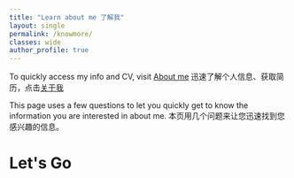```yaml
---
title: "Learn about me 了解我"
layout: single
permalink: /knowmore/
classes: wide
author_profile: true
---
```


To quickly access my info and CV, visit [About me]("/about/")
迅速了解个人信息、获取简历，点击[关于我]("/about/")

This page uses a few questions to let you quickly get to know the information you are interested in about me.
本页用几个问题来让您迅速找到您感兴趣的信息。


# Let's Go

<div id="story-container"></div>
<script src="https://cdn.jsdelivr.net/npm/mathjax@3/es5/tex-mml-chtml.js"></script>
<script src="/assets/js/ink.js"></script>
<script src="/assets/js/marked.min.js"></script>
<script src="/assets/js/mermaid.min.js"></script>
<script src="/assets/js/inkdemo.js"
        storyFile="/assets/json/knowmore.json"
        mermaidFile="/assets/json/mermaidCommands.json"
        defer></script>

